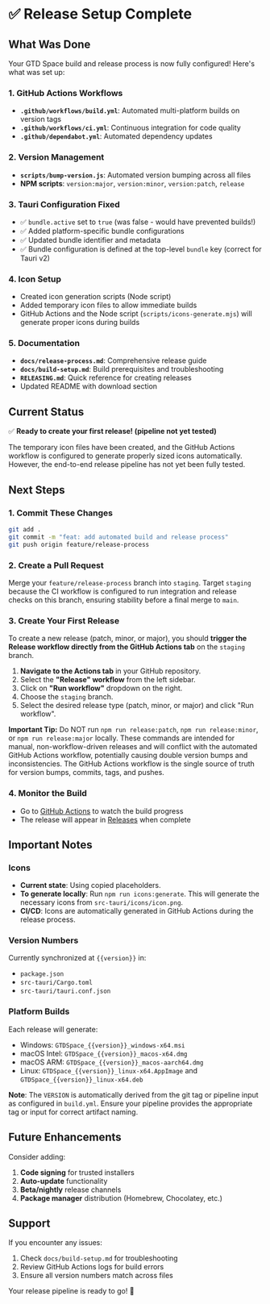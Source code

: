 # ✅ Release Setup Complete

## What Was Done

Your GTD Space build and release process is now fully configured! Here's what was set up:

### 1. GitHub Actions Workflows
- **`.github/workflows/build.yml`**: Automated multi-platform builds on version tags
- **`.github/workflows/ci.yml`**: Continuous integration for code quality
- **`.github/dependabot.yml`**: Automated dependency updates

### 2. Version Management
- **`scripts/bump-version.js`**: Automated version bumping across all files
- **NPM scripts**: `version:major`, `version:minor`, `version:patch`, `release`

### 3. Tauri Configuration Fixed
- ✅ `bundle.active` set to `true` (was false - would have prevented builds!)
- ✅ Added platform-specific bundle configurations
- ✅ Updated bundle identifier and metadata
- ✅ Bundle configuration is defined at the top-level `bundle` key (correct for Tauri v2)

### 4. Icon Setup
- Created icon generation scripts (Node script)
- Added temporary icon files to allow immediate builds
- GitHub Actions and the Node script (`scripts/icons-generate.mjs`) will generate proper icons during builds

### 5. Documentation
- **`docs/release-process.md`**: Comprehensive release guide
- **`docs/build-setup.md`**: Build prerequisites and troubleshooting
- **`RELEASING.md`**: Quick reference for creating releases
- Updated README with download section

## Current Status

✅ **Ready to create your first release! (pipeline not yet tested)**

The temporary icon files have been created, and the GitHub Actions workflow is configured to generate properly sized icons automatically. However, the end-to-end release pipeline has not yet been fully tested.

## Next Steps

### 1. Commit These Changes
```bash
git add .
git commit -m "feat: add automated build and release process"
git push origin feature/release-process
```

### 2. Create a Pull Request
Merge your `feature/release-process` branch into `staging`. Target `staging` because the CI workflow is configured to run integration and release checks on this branch, ensuring stability before a final merge to `main`.

### 3. Create Your First Release

To create a new release (patch, minor, or major), you should **trigger the Release workflow directly from the GitHub Actions tab** on the `staging` branch.

1.  **Navigate to the Actions tab** in your GitHub repository.
2.  Select the **"Release" workflow** from the left sidebar.
3.  Click on **"Run workflow"** dropdown on the right.
4.  Choose the `staging` branch.
5.  Select the desired release type (patch, minor, or major) and click "Run workflow".

**Important Tip:** Do NOT run `npm run release:patch`, `npm run release:minor`, or `npm run release:major` locally. These commands are intended for manual, non-workflow-driven releases and will conflict with the automated GitHub Actions workflow, potentially causing double version bumps and inconsistencies. The GitHub Actions workflow is the single source of truth for version bumps, commits, tags, and pushes.

### 4. Monitor the Build
- Go to [GitHub Actions](https://github.com/AustinKelsay/gtdspace/actions) to watch the build progress
- The release will appear in [Releases](https://github.com/AustinKelsay/gtdspace/releases) when complete

## Important Notes

### Icons
- **Current state**: Using copied placeholders.
- **To generate locally**: Run `npm run icons:generate`. This will generate the necessary icons from `src-tauri/icons/icon.png`.
- **CI/CD**: Icons are automatically generated in GitHub Actions during the release process.

### Version Numbers
Currently synchronized at `{{version}}` in:
- `package.json`
- `src-tauri/Cargo.toml`  
- `src-tauri/tauri.conf.json`

### Platform Builds
Each release will generate:
- Windows: `GTDSpace_{{version}}_windows-x64.msi`
- macOS Intel: `GTDSpace_{{version}}_macos-x64.dmg`
- macOS ARM: `GTDSpace_{{version}}_macos-aarch64.dmg`
- Linux: `GTDSpace_{{version}}_linux-x64.AppImage` and `GTDSpace_{{version}}_linux-x64.deb`

**Note**: The `VERSION` is automatically derived from the git tag or pipeline input as configured in `build.yml`. Ensure your pipeline provides the appropriate tag or input for correct artifact naming.

## Future Enhancements

Consider adding:
1. **Code signing** for trusted installers
2. **Auto-update** functionality
3. **Beta/nightly** release channels
4. **Package manager** distribution (Homebrew, Chocolatey, etc.)

## Support

If you encounter any issues:
1. Check `docs/build-setup.md` for troubleshooting
2. Review GitHub Actions logs for build errors
3. Ensure all version numbers match across files

Your release pipeline is ready to go! 🚀